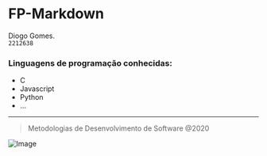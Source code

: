 # **FP-Markdown**

Diogo Gomes.    
   ```2212638```

### Linguagens de programação conhecidas:

* C
* Javascript
* Python
* ...
___
> Metodologias de Desenvolvimento de Software @2020

![Image](<https://www.ipleiria.pt/wp-content/themes/ipleiria/img/logo_ipl_header.png>)



